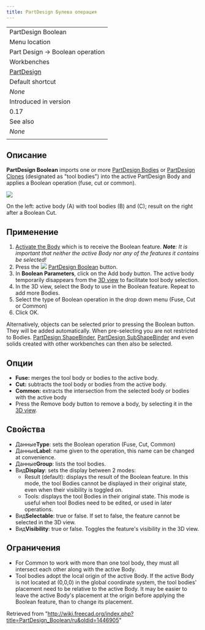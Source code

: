 ```yaml
---
title: PartDesign Булева операция
---
```

|  |
| --- |
| PartDesign Boolean |
| Menu location |
| Part Design → Boolean operation |
| Workbenches |
| [PartDesign](/PartDesign_Workbench "PartDesign Workbench") |
| Default shortcut |
| *None* |
| Introduced in version |
| 0.17 |
| See also |
| *None* |
|  |

## Описание

**PartDesign Boolean** imports one or more [PartDesign Bodies](/PartDesign_Body "PartDesign Body") or [PartDesign Clones](/PartDesign_Clone "PartDesign Clone") (designated as "tool bodies") into the active PartDesign Body and applies a Boolean operation (fuse, cut or common).

![](/images/PartDesign_Boolean_example.png)

On the left: active body (A) with tool bodies (B) and (C); result on the right after a Boolean Cut.

## Применение

1. [Activate the Body](/PartDesign_Body#Active_status "PartDesign Body") which is to receive the Boolean feature. ***Note**: It is important that neither the active Body nor any of the features it contains be selected!*
2. Press the ![](/images/PartDesign_Boolean.svg) [PartDesign Boolean](/PartDesign_Boolean "PartDesign Boolean") button.
3. In **Boolean Parameters**, click on the Add body button. The active body temporarily disappears from the [3D view](/3D_view "3D view") to facilitate tool body selection.
4. In the 3D view, select the Body to use in the Boolean feature. Repeat to add more Bodies.
5. Select the type of Boolean operation in the drop down menu (Fuse, Cut or Common)
6. Click OK.

Alternatively, objects can be selected prior to pressing the Boolean button. They will be added automatically. When pre-selecting you are not restricted to Bodies. [PartDesign ShapeBinder](/PartDesign_ShapeBinder "PartDesign ShapeBinder"), [PartDesign SubShapeBinder](/PartDesign_SubShapeBinder "PartDesign SubShapeBinder") and even solids created with other workbenches can then also be selected.

## Опции

* **Fuse:** merges the tool body or bodies to the active body.
* **Cut:** subtracts the tool body or bodies from the active body.
* **Common:** extracts the intersection from the selected body or bodies with the active body
* Press the Remove body button to remove a body, by selecting it in the [3D view](/3D_view "3D view").

## Свойства

* Данные**Type**: sets the Boolean operation (Fuse, Cut, Common)
* Данные**Label**: name given to the operation, this name can be changed at convenience.
* Данные**Group**: lists the tool bodies.
* Вид**Display**: sets the display between 2 modes:
  + Result (default): displays the result of the Boolean feature. In this mode, the tool Bodies cannot be displayed in their original state, even when their visibility is toggled on.
  + Tools: displays the tool Bodies in their original state. This mode is useful when tool Bodies need to be edited, or used in later operations.
* Вид**Selectable**: true or false. If set to false, the feature cannot be selected in the 3D view.
* Вид**Visibility**: true or false. Toggles the feature's visibility in the 3D view.

## Ограничения

* For Common to work with more than one tool body, they must all intersect each other along with the active Body.
* Tool bodies adopt the local origin of the active Body. If the active Body is not located at (0,0,0) in the global coordinate system, the tool bodies' placement need to be relative to the active Body. It may be easier to leave the active Body's placement at the origin before applying the Boolean feature, than to change its placement.

Retrieved from "<http://wiki.freecad.org/index.php?title=PartDesign_Boolean/ru&oldid=1446905>"